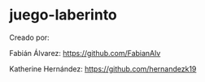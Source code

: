 # juego-laberinto

Creado por:

Fabián Álvarez: https://github.com/FabianAlv

Katherine Hernández: https://github.com/hernandezk19
